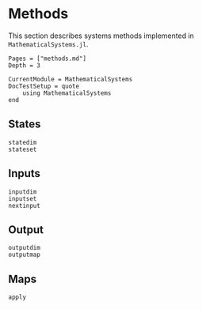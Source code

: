 # Methods

This section describes systems methods implemented in `MathematicalSystems.jl`.

```@contents
Pages = ["methods.md"]
Depth = 3
```

```@meta
CurrentModule = MathematicalSystems
DocTestSetup = quote
    using MathematicalSystems
end
```

## States

```@docs
statedim
stateset
```

## Inputs

```@docs
inputdim
inputset
nextinput
```

## Output

```@docs
outputdim
outputmap
```

## Maps

```@docs
apply
```
